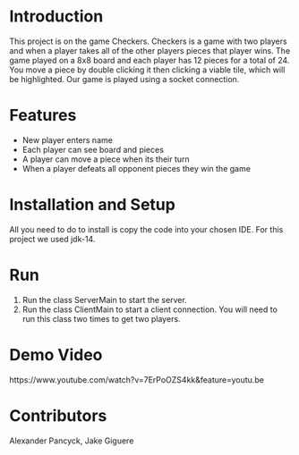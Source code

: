 <h1> Introduction</h1>
This project is on the game Checkers. Checkers is a game with two players and when a player takes all of the other players pieces that player wins. The game played on a 8x8 board
and each player has 12 pieces for a total of 24. You move a piece by double clicking it then clicking a viable tile, which will be highlighted. Our game is played using a socket connection.
<h1> Features</h1>
<ul>
 <li>New player enters name</li>
 <li>Each player can see board and pieces</li>
 <li>A player can move a piece when its their turn</li>
 <li>When a player defeats all opponent pieces they win the game</li>
</ul>
<h1> Installation and Setup</h1>
All you need to do to install is copy the code into your chosen IDE. For this project we used jdk-14.
<h1> Run</h1>
<ol>
<li>Run the class ServerMain to start the server.</li>
<li>Run the class ClientMain to start a client connection. You will need to run this class two times to get two players.</li>
</ol>
<h1> Demo Video</h1>
https://www.youtube.com/watch?v=7ErPoOZS4kk&feature=youtu.be
<h1> Contributors</h1>
Alexander Pancyck,
Jake Giguere
